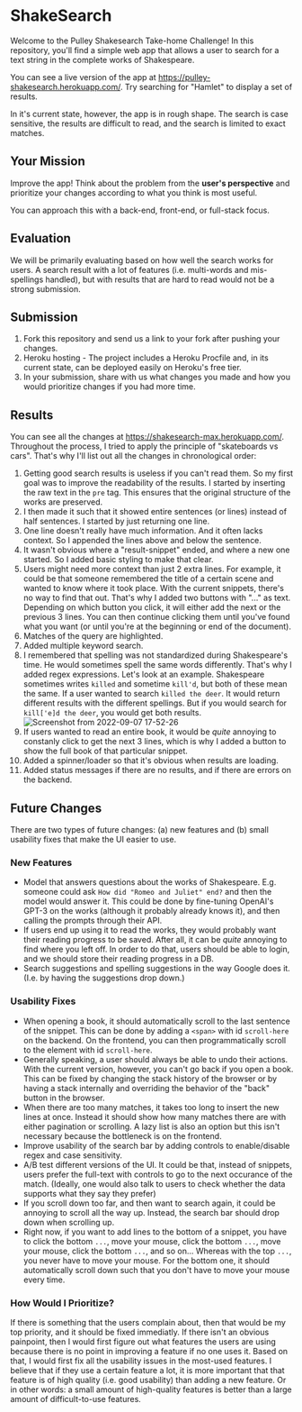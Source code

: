 # ShakeSearch

Welcome to the Pulley Shakesearch Take-home Challenge! In this repository,
you'll find a simple web app that allows a user to search for a text string in
the complete works of Shakespeare.

You can see a live version of the app at
https://pulley-shakesearch.herokuapp.com/. Try searching for "Hamlet" to display
a set of results.

In it's current state, however, the app is in rough shape. The search is
case sensitive, the results are difficult to read, and the search is limited to
exact matches.

## Your Mission

Improve the app! Think about the problem from the **user's perspective**
and prioritize your changes according to what you think is most useful.

You can approach this with a back-end, front-end, or full-stack focus.

## Evaluation

We will be primarily evaluating based on how well the search works for users. A search result with a lot of features (i.e. multi-words and mis-spellings handled), but with results that are hard to read would not be a strong submission.

## Submission

1. Fork this repository and send us a link to your fork after pushing your changes.
2. Heroku hosting - The project includes a Heroku Procfile and, in its
   current state, can be deployed easily on Heroku's free tier.
3. In your submission, share with us what changes you made and how you would prioritize changes if you had more time.


## Results

You can see all the changes at https://shakesearch-max.herokuapp.com/. Throughout the process, I tried to apply the principle of "skateboards vs cars". That's why I'll list out all the changes in chronological order:

1. Getting good search results is useless if you can't read them. So my first goal was to improve the readability of the results. I started by inserting the raw text in the `pre` tag. This ensures that the original structure of the works are preserved. 
2. I then made it such that it showed entire sentences (or lines) instead of half sentences. I started by just returning one line. 
3. One line doesn't really have much information. And it often lacks context. So I appended the lines above and below the sentence. 
4. It wasn't obvious where a "result-snippet" ended, and where a new one started. So I added basic styling to make that clear. 
5. Users might need more context than just 2 extra lines. For example, it could be that someone remembered the title of a certain scene and wanted to know where it took place. With the current snippets, there's no way to find that out. That's why I added two buttons with "..." as text. Depending on which button you click, it will either add the next or the previous 3 lines. You can then continue clicking them until you've found what you want (or until you're at the beginning or end of the document). 
6. Matches of the query are highlighted. 
7. Added multiple keyword search. 
8. I remembered that spelling was not standardized during Shakespeare's time. He would sometimes spell the same words differently. That's why I added regex expressions. Let's look at an example. Shakespeare sometimes writes `killed` and sometime `kill'd`, but both of these mean the same. If a user wanted to search `killed the deer`. It would return different results with the different spellings. But if you would search for `kill['e]d the deer`, you would get both results. ![Screenshot from 2022-09-07 17-52-26](https://user-images.githubusercontent.com/42064073/189010108-beab48e7-7bf9-4f9d-a391-6574d1dbafd6.png)
9. If users wanted to read an entire book, it would be *quite* annoying to constanly click to get the next 3 lines, which is why I added a button to show the full book of that particular snippet. 
10. Added a spinner/loader so that it's obvious when results are loading.
11. Added status messages if there are no results, and if there are errors on the backend. 

## Future Changes

There are two types of future changes: (a) new features and (b) small usability fixes that make the UI easier to use.

### New Features

- Model that answers questions about the works of Shakespeare. E.g. someone could ask `How did "Romeo and Juliet" end?` and then the model would answer it. This could be done by fine-tuning OpenAI's GPT-3 on the works (although it probably already knows it), and then calling the prompts through their API. 
- If users end up using it to read the works, they would probably want their reading progress to be saved. After all, it can be *quite* annoying to find where you left off. In order to do that, users should be able to login, and we should store their reading progress in a DB. 
- Search suggestions and spelling suggestions in the way Google does it. (I.e. by having the suggestions drop down.)


### Usability Fixes

- When opening a book, it should automatically scroll to the last sentence of the snippet. This can be done by adding a `<span>` with id `scroll-here` on the backend. On the frontend, you can then programmatically scroll to the element with id `scroll-here`. 
- Generally speaking, a user should always be able to undo their actions. With the current version, however, you can't go back if you open a book. This can be fixed by changing the stack history of the browser or by having a stack internally and overriding the behavior of the "back" button in the browser. 
- When there are too many matches, it takes too long to insert the new lines at once. Instead it should show how many matches there are with either pagination or scrolling. A lazy list is also an option but this isn't necessary because the bottleneck is on the frontend. 
- Improve usability of the search bar by adding controls to enable/disable regex and case sensitivity. 
- A/B test different versions of the UI. It could be that, instead of snippets, users prefer the full-text with controls to go to the next occurance of the match. (Ideally, one would also talk to users to check whether the data supports what they say they prefer)
- If you scroll down too far, and then want to search again, it could be annoying to scroll all the way up. Instead, the search bar should drop down when scrolling up. 
- Right now, if you want to add lines to the bottom of a snippet, you have to click the bottom `...`, move your mouse, click the bottom `...`, move your mouse, click the bottom `...`, and so on... Whereas with the top `...`, you never have to move your mouse. For the bottom one, it should automatically scroll down such that you don't have to move your mouse every time. 

### How Would I Prioritize? 

If there is something that the users complain about, then that would be my top priority, and it should be fixed immediatly. If there isn't an obvious painpoint, then I would first figure out what features the users are using because there is no point in improving a feature if no one uses it. Based on that, I would first fix all the usability issues in the most-used features. I believe that if they use a certain feature a lot, it is more important that that feature is of high quality (i.e. good usability) than adding a new feature. Or in other words: a small amount of high-quality features is better than a large amount of difficult-to-use features. 

